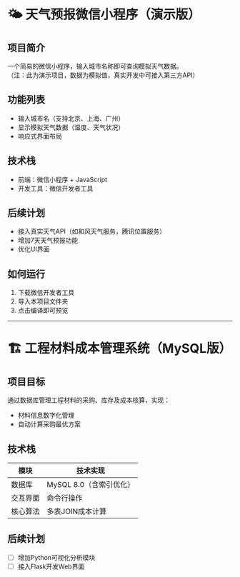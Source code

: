 # 🌤 天气预报微信小程序（演示版）

##  项目简介
一个简易的微信小程序，输入城市名称即可查询模拟天气数据。  
（注：此为演示项目，数据为模拟值，真实开发中可接入第三方API）

##  功能列表
- 输入城市名（支持北京、上海、广州）  
- 显示模拟天气数据（温度、天气状况）  
- 响应式界面布局  

##  技术栈
- 前端：微信小程序 + JavaScript  
- 开发工具：微信开发者工具  

##  后续计划
- 接入真实天气API（如和风天气服务，腾讯位置服务）  
- 增加7天天气预报功能  
- 优化UI界面  

##  如何运行
1. 下载微信开发者工具  
2. 导入本项目文件夹  
3. 点击编译即可预览  

---

# 🏗 工程材料成本管理系统（MySQL版）

##  项目目标
通过数据库管理工程材料的采购、库存及成本核算，实现：  
- 材料信息数字化管理  
- 自动计算采购最优方案  
  
##  技术栈
| 模块       | 技术实现                |
|------------|-------------------------|
| 数据库     | MySQL 8.0（含索引优化） |
| 交互界面   | 命令行操作              |
| 核心算法   | 多表JOIN成本计算        |

##  后续计划
- [ ] 增加Python可视化分析模块  
- [ ] 接入Flask开发Web界面
